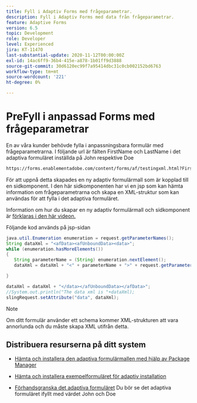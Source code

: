 ```yaml
---
title: Fyll i Adaptiv Forms med frågeparametrar.
description: Fyll i Adaptiv Forms med data från frågeparametrar.
feature: Adaptive Forms
version: 6.5
topic: Development
role: Developer
level: Experienced
jira: KT-11470
last-substantial-update: 2020-11-12T00:00:00Z
exl-id: 14ac6ff9-36b4-415e-a878-1b01ff9d3888
source-git-commit: 30d6120ec99f7a95414dbc31c0cb002152bd6763
workflow-type: tm+mt
source-wordcount: '221'
ht-degree: 0%

---
```


# PreFyll i anpassad Forms med frågeparametrar

En av våra kunder behövde fylla i anpassningsbara formulär med frågeparametrarna. I följande url är fälten FirstName och LastName i det adaptiva formuläret inställda på John respektive Doe

```html
https://forms.enablementadobe.com/content/forms/af/testingxml.html?FirstName=John&LastName=Doe
```

För att uppnå detta skapades en ny adaptiv formulärmall som är kopplad till en sidkomponent. I den här sidkomponenten har vi en jsp som kan hämta information om frågeparametrarna och skapa en XML-struktur som kan användas för att fylla i det adaptiva formuläret.

Information om hur du skapar en ny adaptiv formulärmall och sidkomponent är [förklaras i den här videon.](https://experienceleague.adobe.com/docs/experience-manager-learn/forms/storing-and-retrieving-form-data/part5.html?lang=en)

Följande kod används på jsp-sidan

```java
java.util.Enumeration enumeration = request.getParameterNames();
String dataXml = "<afData><afUnboundData><data>";
while (enumeration.hasMoreElements())
{
   String parameterName = (String) enumeration.nextElement();
   dataXml = dataXml + "<" + parameterName + ">" + request.getParameter(parameterName) + "</" + parameterName + ">";

}

dataXml = dataXml + "</data></afUnboundData></afData>";
//System.out.println("The data xml is "+dataXml);
slingRequest.setAttribute("data", dataXml);
```

>[!NOTE]
>
>Om ditt formulär använder ett schema kommer XML-strukturen att vara annorlunda och du måste skapa XML utifrån detta.


## Distribuera resurserna på ditt system

* [Hämta och installera den adaptiva formulärmallen med hjälp av Package Manager](assets/populate-with-xml.zip)
* [Hämta och installera exempelformuläret för adaptiv installation](assets/populate-af-with-query-paramters-form.zip)

* [Förhandsgranska det adaptiva formuläret](http://localhost:4502/content/dam/formsanddocuments/testingxml/jcr:content?wcmmode=disabled&amp;FirstName=John&amp;LastName=Doe)
Du bör se det adaptiva formuläret ifyllt med värdet John och Doe
